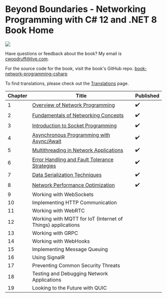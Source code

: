# Beyond Boundaries - Networking Programming with C# 12 and .NET 8 Book Home

![](http://woodruff.dev/wp-content/uploads/2024/03/networkheader.png)

Have questions or feedback about the book? My email is [cwoodruff@live.com](mailto:cwoodruff@live.com).

For the source code for the book, visit the book's GitHub repo. [book-network-programming-csharp
](https://github.com/cwoodruff/book-network-programming-csharp)

To find translations, please check out the [Translations](./Translations.md) page.

| Chapter | Title                                                                     | Published |
|---------|---------------------------------------------------------------------------|-----------|
| 1       | [Overview of Network Programming](./Chapter01/chapter01.md)               | ✔️        |
| 2       | [Fundamentals of Networking Concepts](./Chapter02/chapter02.md)           | ✔️        |
| 3       | [Introduction to Socket Programming](./Chapter03/chapter03.md)            | ✔️        |
| 4       | [Asynchronous Programming with Async/Await](./Chapter04/chapter04.md)     | ✔️        |
| 5       | [Multithreading in Network Applications](./Chapter05/chapter05.md)        | ✔️        |
| 6       | [Error Handling and Fault Tolerance Strategies](./Chapter06/Chapter06.md) | ✔️        |
| 7       | [Data Serialization Techniques](./Chapter07/Chapter07.md)                 | ✔️        |
| 8       | [Network Performance Optimization](./Chapter08/Chapter08.md)              | ✔️        |
| 9       | Working with WebSockets                                                   |           |
| 10      | Implementing HTTP Communication                                           |           |
| 11      | Working with WebRTC                                                       |           |
| 12      | Working with MQTT for IoT (Internet of Things) applications               |           |
| 13      | Working with GRPC                                                         |           |
| 14      | Working with WebHooks                                                     |           |
| 15      | Implementing Message Queuing                                              |           |
| 16      | Using SignalR                                                             |           |
| 17      | Preventing Common Security Threats                                        |           |
| 18      | Testing and Debugging Network Applications                                |           |
| 19      | Looking to the Future with QUIC                                           |           |